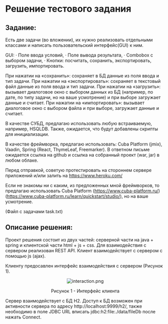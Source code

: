 # Решение тестового задания

## Задание:
Есть две задачи (во вложении), их нужно реализовать отдельными классами и написать пользовательский интерфейс(GUI) к ним.

GUI:
· Поле ввода условий,
· Поле вывода результата,
· Combobox с выбором задачи,
· Кнопки: посчитать, сохранить, экспортировать, загрузить, импортировать.
 
При нажатии на «сохранить»: сохраняет в БД данные из поля ввода и тип задачи.
При нажатии на «экспортировать»: сохраняет в текстовый файл данные из поля ввода и тип задачи.
При нажатии на «загрузить»: вызывает диалоговое окно с выбором данных из БД (например, по дате, по типу задачи, но на ваше усмотрение) и при выборе загружает данные и считает.
При нажатии на «импортировать»: вызывает диалоговое окно с выбором файла и при выборе, загружает данные и считает.
 
В качестве СУБД, предлагаю использовать любую встраиваемую, например, HSQLDB. Также, ожидается, что будут добавлены скрипты для инициализации.

В качестве фреймворка, предлагаю использовать: Cuba Platform (jmix), Vaadin, Spring (React, ThymeLeaf, Freemarker).
В ответном письме ожидается ссылка на github и ссылка на собранный проект (war, jar) в любом облаке.

Перед отправкой, советую протестировать на стороннем сервере приложений и/или залить на https://www.heroku.com/

Если не знакомы ни с каким, из предложенных мной фреймворков, то предлагаю использовать Cuba Platform (https://www.cuba-platform.ru/)(https://www.cuba-platform.ru/learn/quickstart/studio/), но на ваше усмотрение.

(Файл с задачами task.txt)

## Описание решения:
Проект решения состоит из двух частей: серверной части на java + spring и клиентской части html + js + css.
Для взаимодействия с сервером реализован REST API. Клиент взаимодействует с сервером с помощью js (ajax).

Клиенту предосавлен интерфейс взаимодействия с сервером (Рисунок 1).
<p align="center">
<img  src="https://github.com/intTWONEh/test-task-for-it-service/blob/main/interaction.PNG" alt="interaction.png">
</p>
<p align="center">
Рисунок 1 - Интерфейс клиента
</p>

Сервер взаимодействует с БД H2. Доступ к БД возможен при активности сервера по адресу http://localhost:9999/h2/, также необходимо в поле JDBC URL вписать jdbc:h2:file:./data/fileDb после нажать Connect.
